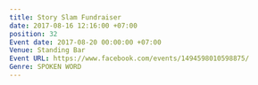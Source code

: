 ```yaml
---
title: Story Slam Fundraiser
date: 2017-08-16 12:16:00 +07:00
position: 32
Event date: 2017-08-20 00:00:00 +07:00
Venue: Standing Bar
Event URL: https://www.facebook.com/events/1494598010598875/
Genre: SPOKEN WORD
---
```


